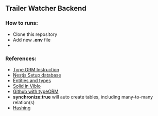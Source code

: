 ## Trailer Watcher Backend 

### How to runs:
  - Clone this repository
  - Add new **.env** file
  - 

### References:
  - [Type ORM Instruction](https://typeorm.io/data-source)
  - [Nestjs Setup database](https://docs.nestjs.com/techniques/database)
  - [Entities and types](https://typeorm.io/entities)
  - [Solid in Viblo](https://viblo.asia/p/nestjs-xay-dung-project-tich-hop-typeorm-repository-pattern-Eb85o9VBZ2G)
  - [Github with typeORM](https://github.com/hoangtm1601/nest-base)
  - **synchronize:true** will auto create tables, including many-to-many relation(s)
  - [Hashing](https://wanago.io/2020/05/25/api-nestjs-authenticating-users-bcrypt-passport-jwt-cookies/)
